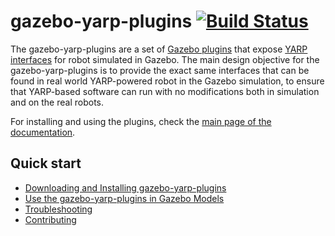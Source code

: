 gazebo-yarp-plugins [![Build Status](https://travis-ci.org/robotology/gazebo-yarp-plugins.svg?branch=master)](https://travis-ci.org/robotology/gazebo-yarp-plugins)
===================

The gazebo-yarp-plugins are a set of [Gazebo plugins](http://gazebosim.org/) that expose [YARP interfaces](http://yarp.it/)
for robot simulated in Gazebo. The main design objective for the gazebo-yarp-plugins
is to provide the exact same interfaces that can be found in real world YARP-powered
robot in the Gazebo simulation, to ensure that YARP-based software can run with no modifications
both in simulation and on the real robots.

For installing and using the plugins, check the [main page of the documentation](http://robotology.gitlab.io/docs/gazebo-yarp-plugins/master/).

Quick start
-----------
* [Downloading and Installing gazebo-yarp-plugins](http://robotology.gitlab.io/docs/gazebo-yarp-plugins/master/install.html)
* [Use the gazebo-yarp-plugins in Gazebo Models](http://robotology.gitlab.io/docs/gazebo-yarp-plugins/master/embed_plugins.html)
* [Troubleshooting](http://robotology.gitlab.io/docs/gazebo-yarp-plugins/master/troubleshooting.html)
* [Contributing](http://robotology.gitlab.io/docs/gazebo-yarp-plugins/master/contributing.html)
